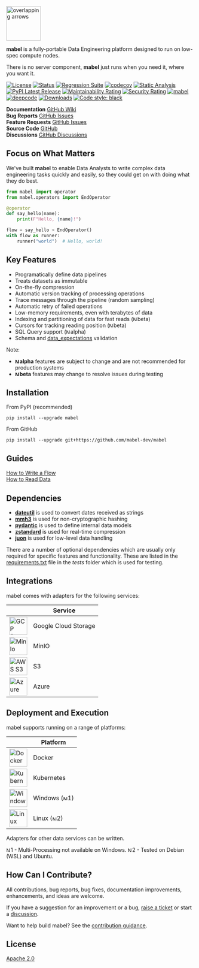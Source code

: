 <img align="centre" alt="overlapping arrows" height="92" src="https://raw.githubusercontent.com/mabel-dev/mabel/main/icons/mabel.svg" />

**mabel** is a fully-portable Data Engineering platform designed to run on low-spec compute nodes.

There is no server component, **mabel** just runs when you need it, where you want it.

[![License](https://img.shields.io/badge/License-Apache%202.0-blue.svg)](https://github.com/mabel-dev/mabel/blob/master/LICENSE)
[![Status](https://img.shields.io/badge/status-beta-yellowgreen)](https://github.com/mabel-dev/mabel)
[![Regression Suite](https://github.com/mabel-dev/mabel/actions/workflows/regression_suite.yaml/badge.svg)](https://github.com/mabel-dev/mabel/actions/workflows/regression_suite.yaml)
[![codecov](https://codecov.io/gh/mabel-dev/mabel/branch/main/graph/badge.svg?token=CYD6E4PPKR)](https://codecov.io/gh/mabl-dev/mabel)
[![Static Analysis](https://github.com/mabel-dev/mabel/actions/workflows/static_analysis.yml/badge.svg)](https://github.com/mabel-dev/mabel/actions/workflows/static_analysis.yml)
[![PyPI Latest Release](https://img.shields.io/pypi/v/mabel.svg)](https://pypi.org/project/mabel/)
[![Maintainability Rating](https://sonarcloud.io/api/project_badges/measure?project=joocer_mabel&metric=sqale_rating)](https://sonarcloud.io/dashboard?id=joocer_mabel)
[![Security Rating](https://sonarcloud.io/api/project_badges/measure?project=joocer_mabel&metric=security_rating)](https://sonarcloud.io/dashboard?id=joocer_mabel)
[![mabel](https://snyk.io/advisor/python/mabel/badge.svg)](https://snyk.io/advisor/python/mabel)
[![deepcode](https://www.deepcode.ai/api/gh/badge?key=eyJhbGciOiJIUzI1NiIsInR5cCI6IkpXVCJ9.eyJwbGF0Zm9ybTEiOiJnaCIsIm93bmVyMSI6Impvb2NlciIsInJlcG8xIjoibWFiZWwiLCJpbmNsdWRlTGludCI6ZmFsc2UsImF1dGhvcklkIjoyNTcxMiwiaWF0IjoxNjE5MjUyNzkxfQ.UtjaLJQjVxoQjesfMXuQ-tnbvJBUEzMUSJAC_neucek)](https://www.deepcode.ai/app/gh/mabel-dev/mabel/_/dashboard?utm_content=gh%2Fmabel-dev%2Fmabel)
[![Downloads](https://pepy.tech/badge/mabel)](https://pepy.tech/project/mabel)
[![Code style: black](https://img.shields.io/badge/code%20style-black-000000.svg)](https://github.com/psf/black)


**Documentation** [GitHub Wiki](https://github.com/mabel-dev/mabel/wiki)  
**Bug Reports** [GitHub Issues](https://github.com/mabel-dev/mabel/issues/new/choose)  
**Feature Requests** [GitHub Issues](https://github.com/mabel-dev/mabel/issues/new/choose)  
**Source Code**  [GitHub](https://github.com/mabel-dev/mabel)  
**Discussions** [GitHub Discussions](https://github.com/mabel-dev/mabel/discussions)

## Focus on What Matters

We've built **mabel** to enable Data Analysts to write complex data engineering tasks
quickly and easily, so they could get on with doing what they do best.

~~~python
from mabel import operator
from mabel.operators import EndOperator

@operator
def say_hello(name):
    print(F"Hello, {name}!")

flow = say_hello > EndOperator()
with flow as runner:
    runner("world")  # Hello, world!
~~~

## Key Features

-  Programatically define data pipelines
-  Treats datasets as immutable
-  On-the-fly compression
-  Automatic version tracking of processing operations
-  Trace messages through the pipeline (random sampling)
-  Automatic retry of failed operations
-  Low-memory requirements, even with terabytes of data
-  Indexing and partitioning of data for fast reads (<img align="centre" alt="Notice" height="12" src="https://raw.githubusercontent.com/mabel-dev/mabel/main/icons/note.svg" />beta) 
-  Cursors for tracking reading position (<img align="centre" alt="Notice" height="12" src="https://raw.githubusercontent.com/mabel-dev/mabel/main/icons/note.svg" />beta) 
-  SQL Query support (<img align="centre" alt="Notice" height="12" src="https://raw.githubusercontent.com/mabel-dev/mabel/main/icons/note.svg" />alpha)
-  Schema and [data_expectations](https://github.com/joocer/data_expectations) validation

Note:
- **<img align="centre" alt="Notice" height="12" src="https://raw.githubusercontent.com/mabel-dev/mabel/main/icons/note.svg" />alpha** features are subject to change and are not recommended for production systems  
- **<img align="centre" alt="Notice" height="12" src="https://raw.githubusercontent.com/mabel-dev/mabel/main/icons/note.svg" />beta** features may change to resolve issues during testing

## Installation

From PyPI (recommended)
~~~
pip install --upgrade mabel
~~~
From GitHub
~~~
pip install --upgrade git+https://github.com/mabel-dev/mabel
~~~

## Guides

[How to Write a Flow](https://github.com/mabel-dev/mabel/wiki/how_to_write_a_flow)  
[How to Read Data](https://github.com/mabel-dev/mabel/wiki/how_to_read_a_dataset)

## Dependencies

-  **[dateutil](https://dateutil.readthedocs.io/en/stable/)** is used to convert dates received as strings
-  **[mmh3](https://github.com/hajimes/mmh3)** is used for non-cryptographic hashing
-  **[pydantic](https://pydantic-docs.helpmanual.io/)** is used to define internal data models  
-  **[zstandard](https://github.com/indygreg/python-zstandard)** is used for real-time compression
-  **[juon](https://github.com/joocer/juon)** is used for low-level data handling 

There are a number of optional dependencies which are usually only required for
specific features and functionality. These are listed in the
[requirements.txt](https://github.com/mabel-dev/mabel/blob/main/tests/requirements.txt)
file in the _tests_ folder which is used for testing.

## Integrations

mabel comes with adapters for the following services:

|   | Service |
|-- |-- |
| <img align="centre" alt="GCP Storage" height="48" src="https://raw.githubusercontent.com/mabel-dev/mabel/main/icons/gcs-logo.png" /> | Google Cloud Storage |
| <img align="centre" alt="MinIo" height="48" src="https://raw.githubusercontent.com/mabel-dev/mabel/main/icons/minio-logo.png" /> | MinIO |
| <img align="centre" alt="AWS S3" height="48" src="https://raw.githubusercontent.com/mabel-dev/mabel/main/icons/s3-logo.png" /> | S3 | 
| <img align="centre" alt="Azure" height="48" src="https://raw.githubusercontent.com/mabel-dev/mabel/main/icons/azure.svg" /> | Azure |

## Deployment and Execution

mabel supports running on a range of platforms:

|   | Platform |
|-- |-- |
| <img align="centre" alt="Docker" height="48" src="https://raw.githubusercontent.com/mabel-dev/mabel/main/icons/docker-logo.png" /> | Docker
| <img align="centre" alt="Kubernetes" height="48" src="https://raw.githubusercontent.com/mabel-dev/mabel/main/icons/kubernetes-logo.svg" /> | Kubernetes
| <img align="centre" alt="Windows" height="48" src="https://raw.githubusercontent.com/mabel-dev/mabel/main/icons/windows-logo.png" /> | Windows (<img align="centre" alt="Notice" height="12" src="https://raw.githubusercontent.com/mabel-dev/mabel/main/icons/note.svg" />1)
| <img align="centre" alt="Linux" height="48" src="https://raw.githubusercontent.com/mabel-dev/mabel/main/icons/linux-logo.jpg" /> | Linux (<img align="centre" alt="Notice" height="12" src="https://raw.githubusercontent.com/mabel-dev/mabel/main/icons/note.svg" />2)

Adapters for other data services can be written. 

<img align="centre" alt="Notice" height="12" src="https://raw.githubusercontent.com/mabel-dev/mabel/main/icons/note.svg" />1 - Multi-Processing not available on Windows.
<img align="centre" alt="Notice" height="12" src="https://raw.githubusercontent.com/mabel-dev/mabel/main/icons/note.svg" />2 - Tested on Debian (WSL) and Ubuntu.

## How Can I Contribute?

All contributions, bug reports, bug fixes, documentation improvements,
enhancements, and ideas are welcome.

If you have a suggestion for an improvement or a bug, 
[raise a ticket](https://github.com/mabel-dev/mabel/issues/new/choose) or start a
[discussion](https://github.com/mabel-dev/mabel/discussions).

Want to help build mabel? See the [contribution guidance](https://github.com/mabel-dev/mabel/blob/main/.github/CONTRIBUTING.md).

## License

[Apache 2.0](LICENSE)